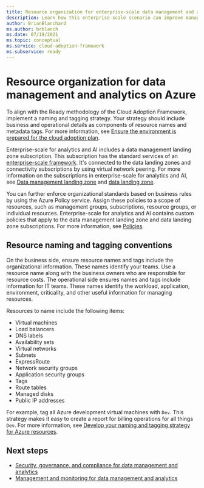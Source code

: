 ```yaml
---
title: Resource organization for enterprise-scale data management and analytics on Azure
description: Learn how this enterprise-scale scenario can improve management group and subscription organization of data management and analytics.
author: BrianBlanchard
ms.author: brblanch
ms.date: 07/19/2021
ms.topic: conceptual
ms.service: cloud-adoption-framework
ms.subservice: ready
---
```


# Resource organization for data management and analytics on Azure

To align with the Ready methodology of the Cloud Adoption Framework, implement a naming and tagging strategy. Your strategy should include business and operational details as components of resource names and metadata tags. For more information, see [Ensure the environment is prepared for the cloud adoption plan](../../ready/index.md).

Enterprise-scale for analytics and AI includes a data management landing zone subscription. This subscription has the standard services of an [enterprise-scale framework](/azure/cloud-adoption-framework/ready/enterprise-scale/). It's connected to the data landing zones and connectivity subscriptions by using virtual network peering. For more information on the subscriptions in enterprise-scale for analytics and AI, see [Data management landing zone](architectures/data-management-landing-zone.md) and [data landing zone](architectures/data-landing-zone.md).

You can further enforce organizational standards based on business rules by using the Azure Policy service. Assign these policies to a scope of resources, such as management groups, subscriptions, resource groups, or individual resources. Enterprise-scale for analytics and AI contains custom policies that apply to the data management landing zone and data landing zone subscriptions. For more information, see [Policies](eslz-policies.md).

## Resource naming and tagging conventions

On the business side, ensure resource names and tags include the organizational information. These names identify your teams. Use a resource name along with the business owners who are responsible for resource costs. The operational side ensures names and tags include information for IT teams. These names identify the workload, application, environment, criticality, and other useful information for managing resources.

Resources to name include the following items:

- Virtual machines
- Load balancers
- DNS labels
- Availability sets
- Virtual networks
- Subnets
- ExpressRoute
- Network security groups
- Application security groups
- Tags
- Route tables
- Managed disks
- Public IP addresses

For example, tag all Azure development virtual machines with `Dev`. This strategy makes it easy to create a report for billing operations for all things `Dev`. For more information, see [Develop your naming and tagging strategy for Azure resources](../../ready/azure-best-practices/naming-and-tagging.md).

## Next steps

- [Security, governance, and compliance for data management and analytics](eslz-security-governance-and-compliance.md)
- [Management and monitoring for data management and analytics](eslz-management-and-monitoring.md)
